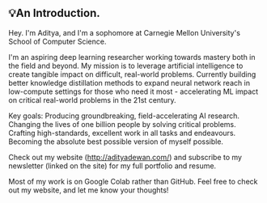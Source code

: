 ## 💡An Introduction.

Hey. I'm Aditya, and I'm a sophomore at Carnegie Mellon University's School of Computer Science.

I'm an aspiring deep learning researcher working towards mastery both in the field and beyond. My mission is to leverage artificial intelligence to create tangible impact on difficult, real-world problems. Currently building better knowledge distillation methods to expand neural network reach in low-compute settings for those who need it most - accelerating ML impact on critical real-world problems in the 21st century.

Key goals:
Producing groundbreaking, field-accelerating AI research.
Changing the lives of one billion people by solving critical problems.
Crafting high-standards, excellent work in all tasks and endeavours. 
Becoming the absolute best possible version of myself possible.

Check out my website (http://adityadewan.com/) and subscribe to my newsletter (linked on the site) for my full portfolio and resume.

Most of my work is on Google Colab rather than GitHub. Feel free to check out my website, and let me know your thoughts!

